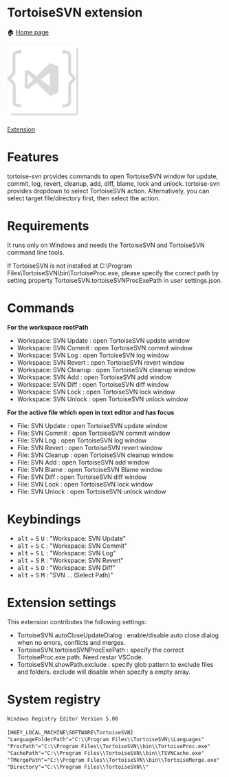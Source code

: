# TortoiseSVN extension

:house: [Home page](https://tinyurl.com/y68k2g97)

![sss](images/TortoiseSVN.png)

[Extension](https://marketplace.visualstudio.com/items?itemName=fantasytyx.tortoise-svn)

# Features

tortoise-svn provides commands to open TortoiseSVN window for update, commit, log, revert, cleanup, add, diff, blame, lock and unlock.
tortoise-svn provides dropdown to select TortoiseSVN action.
Alternatively, you can select target file/directory first, then select the action.


# Requirements
It runs only on Windows and needs the TortoiseSVN and TortoiseSVN command line tools.

If TortoiseSVN is not installed at C:\\Program Files\\TortoiseSVN\\bin\\TortoiseProc.exe, please specify the correct path by setting property TortoiseSVN.tortoiseSVNProcExePath in user settings.json.

# Commands
**For the workspace rootPath**
- Workspace: SVN Update : open TortoiseSVN update window
- Workspace: SVN Commit : open TortoiseSVN commit window
- Workspace: SVN Log : open TortoiseSVN log window
- Workspace: SVN Revert : open TortoiseSVN revert window
- Workspace: SVN Cleanup : open TortoiseSVN cleanup window
- Workspace: SVN Add : open TortoiseSVN add window
- Workspace: SVN Diff : open TortoiseSVN diff window
- Workspace: SVN Lock : open TortoiseSVN lock window
- Workspace: SVN Unlock : open TortoiseSVN unlock window

**For the active file which open in text editor and has focus**
- File: SVN Update : open TortoiseSVN update window
- File: SVN Commit : open TortoiseSVN commit window
- File: SVN Log : open TortoiseSVN log window
- File: SVN Revert : open TortoiseSVN revert window
- File: SVN Cleanup : open TortoiseSVN cleanup window
- File: SVN Add : open TortoiseSVN add window
- File: SVN Blame : open TortoiseSVN Blame window
- File: SVN Diff : open TortoiseSVN diff window
- File: SVN Lock : open TortoiseSVN lock window
- File: SVN Unlock : open TortoiseSVN unlock window


# Keybindings
- <kbd>alt</kbd> + <kbd>S</kbd> <kbd>U</kbd> : "Workspace: SVN Update"
- <kbd>alt</kbd> + <kbd>S</kbd> <kbd>C</kbd> : "Workspace: SVN Commit"
- <kbd>alt</kbd> + <kbd>S</kbd> <kbd>L</kbd> : "Workspace: SVN Log"
- <kbd>alt</kbd> + <kbd>S</kbd> <kbd>R</kbd> : "Workspace: SVN Revert"
- <kbd>alt</kbd> + <kbd>S</kbd> <kbd>D</kbd> : "Workspace: SVN Diff"
- <kbd>alt</kbd> + <kbd>S</kbd> <kbd>M</kbd> : "SVN ... (Select Path)"

# Extension settings

This extension contributes the following settings:

- TortoiseSVN.autoCloseUpdateDialog : enable/disable auto close dialog when no errors, conflicts and merges.
- TortoiseSVN.tortoiseSVNProcExePath : specify the correct TortoiseProc.exe path. Need restar VSCode.
- TortoiseSVN.showPath.exclude : specify glob pattern to exclude files and folders. exclude will disable when specify a empty array.


# System registry

```
Windows Registry Editor Version 5.00

[HKEY_LOCAL_MACHINE\SOFTWARE\TortoiseSVN]
"LanguageFolderPath"="C:\\Program Files\\TortoiseSVN\\Languages"
"ProcPath"="C:\\Program Files\\TortoiseSVN\\bin\\TortoiseProc.exe"
"CachePath"="C:\\Program Files\\TortoiseSVN\\bin\\TSVNCache.exe"
"TMergePath"="C:\\Program Files\\TortoiseSVN\\bin\\TortoiseMerge.exe"
"Directory"="C:\\Program Files\\TortoiseSVN\\"
```

